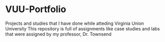# VUU-Portfolio
Projects and studies that I have done while atteding Virginia Union University
This repository is full of assignments like case studies and labs that were assigned by my professor, Dr. Townsend
